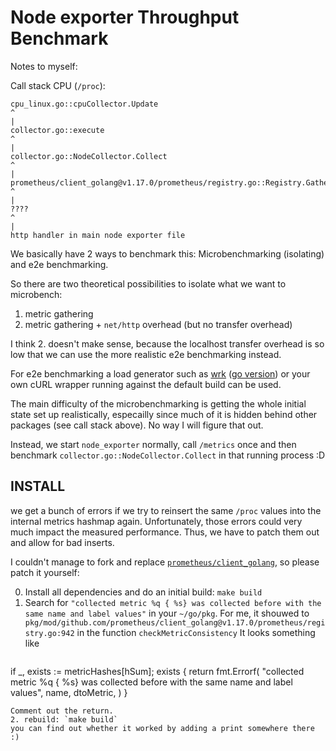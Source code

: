 # Node exporter Throughput Benchmark

Notes to myself:

Call stack CPU (`/proc`):

```
cpu_linux.go::cpuCollector.Update
^
|
collector.go::execute
^
|
collector.go::NodeCollector.Collect
^
|
prometheus/client_golang@v1.17.0/prometheus/registry.go::Registry.Gather
^
|
????
^
|
http handler in main node exporter file
```

We basically have 2 ways to benchmark this: Microbenchmarking (isolating) and e2e benchmarking.

So there are two theoretical possibilities to isolate what we want to microbench:
1. metric gathering
2. metric gathering + `net/http` overhead (but no transfer overhead)

I think 2. doesn't make sense, because the localhost transfer overhead is so low that we can use the more realistic e2e benchmarking instead.

For e2e benchmarking a load generator such as [wrk](https://github.com/wg/wrk) ([go version](https://github.com/tsliwowicz/go-wrk)) or your own cURL wrapper running against the default build can be used.

The main difficulty of the microbenchmarking is getting the whole initial state set up realistically, especailly since much of it is hidden behind other packages (see call stack above). No way I will figure that out.


Instead, we start `node_exporter` normally, call `/metrics` once and then benchmark `collector.go::NodeCollector.Collect` in that running process :D

## INSTALL

we get a bunch of errors if we try to reinsert the same `/proc` values into the internal metrics hashmap again. Unfortunately, those errors could very much impact the measured performance. Thus, we have to patch them out and allow for bad inserts.

I couldn't manage to fork and replace [`prometheus/client_golang`](https://github.com/prometheus/client_golang), so please patch it yourself:

0. Install all dependencies and do an initial build: `make build`
1. Search for `"collected metric %q { %s} was collected before with the same name and label values"` in your `~/go/pkg`. For me, it shouwed to
   `pkg/mod/github.com/prometheus/client_golang@v1.17.0/prometheus/registry.go:942` in the function `checkMetricConsistency`
   It looks something like
   ```
if _, exists := metricHashes[hSum]; exists {
  return fmt.Errorf(
    "collected metric %q { %s} was collected before with the same name and label values",
     name, dtoMetric,
  )
}
   ```
   Comment out the return.
2. rebuild: `make build`
   you can find out whether it worked by adding a print somewhere there :)
